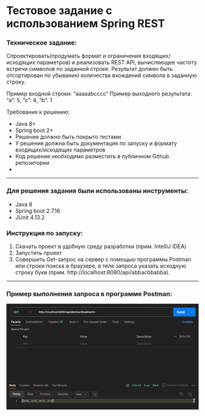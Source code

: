 # Тестовое задание с использованием Spring REST

### Техническое задание:
Спроектировать(продумать формат и ограничения входящих/исходящих параметров) и реализовать REST API, вычисляющее частоту встречи символов по заданной строке. Результат должен быть отсортирован по убыванию количества вхождений символа в заданную строку.

Пример входной строки: “aaaaabcccc”
Пример выходного результата: “a”: 5, “c”: 4, “b”: 1

Требования к решению:
- Java 8+
- Spring boot 2+
- Решение должно быть покрыто тестами
- У решения должна быть документация по запуску и формату входящих/исходящих параметров
- Код решения необходимо разместить в публичном Github репозитории
- 
---

### Для решения задания были использованы инструменты:
- Java 8
- Spring boot 2.7.16
- JUnit 4.13.2

### Инструкция по запуску:
1. Скачать проект в удобную среду разработки (прим. IntelliJ IDEA)
2. Запустить проект
3. Совершить Get-запрос на сервер с помощью программы Postman или строки поиска в браузере, в теле запроса указать исходную строку букв (прим. http://localhost:8080/api/abbacbbabba).

---
### Пример выполнения запроса в программе Postman:
![Example](src/main/resources/Screenshot_47.png)
